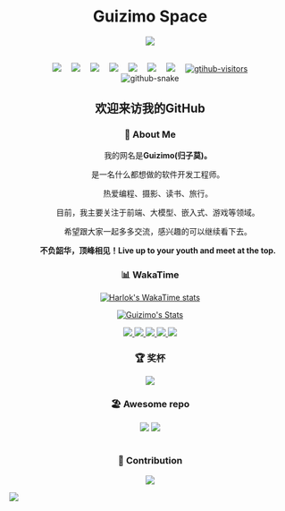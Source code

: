 <div align="center">

<h1>Guizimo Space</h1>

<!-- 主页图片 -->
<img src="https://cdn.jsdelivr.net/gh/guizimo/guizimo/assets/images/header.png" /><br>
</br>
</div>

<div align="center">
<!-- profile logo 个人资料徽标 -->
  <div align="center">
    <a href="https://blog.guizimo.com/"><img src="https://img.shields.io/badge/Website-博客-blue" /></a>&emsp;
    <a href="https://juejin.cn/user/3412492674665367"><img src="https://img.shields.io/badge/Juejin-掘金-1F80FF" /></a>&emsp;
    <a href="https://www.youtube.com/@guizimo"><img src="https://img.shields.io/badge/YouTube-油管-c32136" /></a>&emsp;
    <a href="https://blog.guizimo.com"><img src="https://img.shields.io/badge/WeChat-微信-07c160" /></a>&emsp;
    <a href="https://space.bilibili.com/247071507"><img src="https://img.shields.io/badge/Bilibili-B站-ff69b4" /></a>&emsp;
    <a href="https://guizimo.blog.csdn.net"><img src="https://img.shields.io/badge/CSDN-CSDN-c32136" /></a>&emsp;
    <a href="https://www.zhihu.com/people/guizimo"><img src="https://img.shields.io/badge/Zhihu-知乎-blue" /></a>&emsp;
    <!-- visitor statistics logo 访问量统计徽标 -->
    <a href="https://github.com/guizimo"><img src="https://komarev.com/ghpvc/?username=guizimo&label=Visitors&color=red&style=flat&logo=github" alt="gtihub-visitors" /></a>
  </div>
<!-- Snake Code Contribution Map 贪吃蛇代码贡献图 -->
<picture>
  <source media="(prefers-color-scheme: dark)" srcset="https://cdn.jsdelivr.net/gh/guizimo/guizimo/profile-snake-contrib/github-contribution-grid-snake-dark.svg" />
  <source media="(prefers-color-scheme: light)" srcset="https://cdn.jsdelivr.net/gh/guizimo/guizimo/profile-snake-contrib/github-contribution-grid-snake.svg" />
  <img alt="github-snake" src="https://cdn.jsdelivr.net/gh/guizimo/guizimo/profile-snake-contrib/github-contribution-grid-snake-dark.svg" />
</picture>
</div>

<div align="center">
    <h2>欢迎来访我的GitHub</h2>

<!-- About me 关于我 -->
###  🙋 About Me

<p>&emsp;&emsp;我的网名是<strong>Guizimo(归子莫)。</strong></p>
<p>&emsp;&emsp;是一名什么都想做的软件开发工程师。</p>
<p>&emsp;&emsp;热爱编程、摄影、读书、旅行。</p>
<p>&emsp;&emsp;目前，我主要关注于前端、大模型、嵌入式、游戏等领域。</p>
<p>&emsp;&emsp;希望跟大家一起多多交流，感兴趣的可以继续看下去。</p>
<p><strong>&emsp;&emsp;不负韶华，顶峰相见！Live up to your youth and meet at the top.</strong></p>

<!-- wakatime 统计 -->
### 📊 WakaTime
[![Harlok's WakaTime stats](https://github-readme-stats.vercel.app/api/wakatime?username=guizimo)](https://github.com/guizimo/guizimo)
<p align="center">
  <a href="https://github.com/guizimo" class="rich-diff-level-one">
    <img src="https://readme-stats-server-jackcc.vercel.app/api?username=guizimo&title_color=333&text_color=777" alt="Guizimo's Stats" >
    <!-- &hide=issues
    <img src="https://github-readme-stats.vercel.app/api?username=guizimo&hide=issues&title_color=333&text_color=777" alt="Guizimo's Stats" >
    -->
  </a>
</p>

<p align="center">
  <a href="https://github.com/guizimo">
    <img src="https://badges.strrl.dev/visits/guizimo/guizimo?style=flat-square&color=black&logo=github">
  </a>
  <a href="https://github.com/guizimo">
    <img src="https://badges.strrl.dev/years/guizimo?style=flat-square&color=black&logo=github">
  </a>
  <a href="https://github.com/guizimo?tab=repositories">
    <img src="https://badges.strrl.dev/repos/guizimo?style=flat-square&color=black&logo=github">
  </a>
  <a href="https://gist.github.com/guizimo">
    <img src="https://badges.strrl.dev/gists/guizimo?style=flat-square&color=black&logo=github">
  </a>
  <a href="https://github.com/guizimo">
    <img src="https://badges.strrl.dev/commits/monthly/guizimo?style=flat-square&color=black&logo=github">
  </a>
</p>



### 🏆 奖杯
<!-- GitHub 奖杯🏆 -->
<img  src="https://github-profile-trophy.vercel.app/?username=guizimo&theme=gruvbox&row=1&column=7&no-frame=true&no-bg=true" /><br>

### 🏖️ Awesome repo
<!-- Awesome repo 比较好的仓库-->
<a href="https://github.com/guizimo/gzm-browser">
<img src="https://github-readme-stats-git-masterrstaa-rickstaa.vercel.app/api/pin/?username=guizimo&repo=gzm-browser&theme=dark&bg_color=121212&hide_border=true" /></a>
<a href="https://github.com/guizimo/tl-admin">
<img src="https://github-readme-stats-git-masterrstaa-rickstaa.vercel.app/api/pin/?username=guizimo&repo=tl-admin&theme=dark&bg_color=121212&hide_border=true" /></a><br><br>

### 🚗  Contribution
<!-- profile-3d-contrib 3D贡献图-->
<img src="https://cdn.jsdelivr.net/gh/guizimo/guizimo/profile-3d-contrib/profile-night-rainbow.svg" />

</div>






<img src="https://cdn.jsdelivr.net/gh/guizimo/guizimo/assets/images/Bottom_down.svg" /><br>
